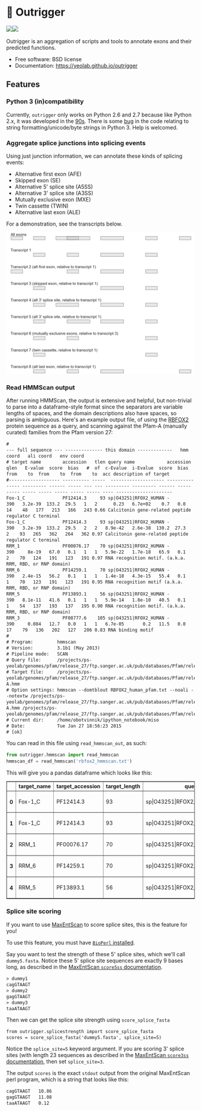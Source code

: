 # :rowboat: Outrigger

[![](https://img.shields.io/travis/yeolab/outrigger.svg)](https://travis-ci.org/yeolab/outrigger)[![](https://img.shields.io/pypi/v/outrigger.svg)](https://pypi.python.org/pypi/outrigger)

Outrigger is an aggregation of scripts and tools to annotate exons and their 
predicted functions.

* Free software: BSD license
* Documentation: https://yeolab.github.io/outrigger

## Features

### Python 3 (in)compatibility

Currently, `outrigger` only works on Python 2.6 and 2.7 because like Python 2.x, it was developed in the 
[90s](https://www.youtube.com/watch?v=gJLIiF15wjQ). There is some [bug](https://travis-ci.org/olgabot/outrigger/jobs/81072380)
in the code relating to string formatting/unicode/byte strings in Python 3. Help is welcomed.

### Aggregate splice junctions into splicing events

Using just junction information, we can annotate these kinds of splicing 
events:

- Alternative first exon (AFE)
- Skipped exon (SE)
- Alternative 5' splice site (A5SS)
- Alternative 3' splice site (A3SS)
- Mutually exclusive exon (MXE)
- Twin cassette (TWIN)
- Alternative last exon (ALE)

For a demonstration, see the transcripts below.

![](docs/test_transcripts.png)

### Read HMMScan output

After running HMMScan, the output is extensive and helpful, but non-trivial to parse into a dataframe-style format
since the separators are variable lengths of spaces, and the domain descriptions also have spaces, so parsing is
ambiguous. Here's an example output file, of using the [RBFOX2](http://en.wikipedia.org/wiki/RBM9) protein sequence
as a query, and scanning against the Pfam-A (manually curated) families from the Pfam version 27:

```
#                                                                             --- full sequence --- -------------- this domain -------------   hmm coord   ali coord   env coord
# target name        accession   tlen query name            accession   qlen   E-value  score  bias   #  of  c-Evalue  i-Evalue  score  bias  from    to  from    to  from    to  acc description of target
#------------------- ---------- -----  -------------------- ---------- ----- --------- ------ ----- --- --- --------- --------- ------ ----- ----- ----- ----- ----- ----- ----- ---- ---------------------
Fox-1_C              PF12414.3     93 sp|O43251|RFOX2_HUMAN -            390   3.2e-39  133.2  29.5   1   2      0.23   6.7e+02    0.7   0.0    14    48   177   213   166   243 0.66 Calcitonin gene-related peptide regulator C terminal
Fox-1_C              PF12414.3     93 sp|O43251|RFOX2_HUMAN -            390   3.2e-39  133.2  29.5   2   2   8.9e-42   2.6e-38  130.2  27.3     2    93   265   362   264   362 0.97 Calcitonin gene-related peptide regulator C terminal
RRM_1                PF00076.17    70 sp|O43251|RFOX2_HUMAN -            390     8e-19   67.0   0.1   1   1   5.9e-22   1.7e-18   65.9   0.1     2    70   124   191   123   191 0.97 RNA recognition motif. (a.k.a. RRM, RBD, or RNP domain)
RRM_6                PF14259.1     70 sp|O43251|RFOX2_HUMAN -            390   2.4e-15   56.2   0.1   1   1   1.4e-18   4.3e-15   55.4   0.1     1    70   123   191   123   191 0.95 RNA recognition motif (a.k.a. RRM, RBD, or RNP domain)
RRM_5                PF13893.1     56 sp|O43251|RFOX2_HUMAN -            390   8.1e-11   41.6   0.1   1   1   5.9e-14   1.8e-10   40.5   0.1     1    54   137   193   137   195 0.90 RNA recognition motif. (a.k.a. RRM, RBD, or RNP domain)
RRM_3                PF08777.6    105 sp|O43251|RFOX2_HUMAN -            390     0.084   12.7   0.0   1   1   6.7e-05       0.2   11.5   0.0    17    79   136   202   127   206 0.83 RNA binding motif
#
# Program:         hmmscan
# Version:         3.1b1 (May 2013)
# Pipeline mode:   SCAN
# Query file:      /projects/ps-yeolab/genomes/pfam/release_27/ftp.sanger.ac.uk/pub/databases/Pfam/releases/Pfam27.0/RBFOX2_human.fasta
# Target file:     /projects/ps-yeolab/genomes/pfam/release_27/ftp.sanger.ac.uk/pub/databases/Pfam/releases/Pfam27.0/Pfam-A.hmm
# Option settings: hmmscan --domtblout RBFOX2_human_pfam.txt --noali --notextw /projects/ps-yeolab/genomes/pfam/release_27/ftp.sanger.ac.uk/pub/databases/Pfam/releases/Pfam27.0/Pfam-A.hmm /projects/ps-yeolab/genomes/pfam/release_27/ftp.sanger.ac.uk/pub/databases/Pfam/releases/Pfam27.0/RBFOX2_human.fasta
# Current dir:     /home/obotvinnik/ipython_notebook/miso
# Date:            Tue Jan 27 18:56:23 2015
# [ok]
```

You can read in this file using `read_hmmscan_out`, as such:

```python
from outrigger.hmmscan import read_hmmscan
hmmscan_df = read_hmmscan('rbfox2_hmmscan.txt')
```

This will give you a pandas dataframe which looks like this:

<table border="1" class="dataframe">  <thead>    <tr style="text-align: right;">      <th></th>      <th>target_name</th>      <th>target_accession</th>      <th>target_length</th>      <th>query_name</th>      <th>query_accession</th>      <th>query_length</th>      <th>sequence_e_value</th>      <th>sequence_score</th>      <th>sequence_bias</th>      <th>domain_number</th>      <th>domain_total</th>      <th>domain_conditional_e_value</th>      <th>domain_independent_e_value</th>      <th>domain_score</th>      <th>domain_bias</th>      <th>target_start</th>      <th>target_stop</th>      <th>query_start</th>      <th>query_stop</th>      <th>query_domain_envelope_start</th>      <th>query_domain_envelope_stop</th>      <th>mean_posterior_probability</th>      <th>target_description</th>    </tr>  </thead>  <tbody>    <tr>      <th>0</th>      <td>Fox-1_C</td>      <td>PF12414.3</td>      <td>93</td>      <td>sp|O43251|RFOX2_HUMAN</td>      <td>-</td>      <td>390</td>      <td>3.200000e-39</td>      <td>133.2</td>      <td>29.5</td>      <td>1</td>      <td>2</td>      <td>2.300000e-01</td>      <td>6.700000e+02</td>      <td>0.7</td>      <td>0.0</td>      <td>14</td>      <td>48</td>      <td>177</td>      <td>213</td>      <td>166</td>      <td>243</td>      <td>0.66</td>      <td>Calcitonin gene-related peptide regulator C te...</td>    </tr>    <tr>      <th>1</th>      <td>Fox-1_C</td>      <td>PF12414.3</td>      <td>93</td>      <td>sp|O43251|RFOX2_HUMAN</td>      <td>-</td>      <td>390</td>      <td>3.200000e-39</td>      <td>133.2</td>      <td>29.5</td>      <td>2</td>      <td>2</td>      <td>8.900000e-42</td>      <td>2.600000e-38</td>      <td>130.2</td>      <td>27.3</td>      <td>2</td>      <td>93</td>      <td>265</td>      <td>362</td>      <td>264</td>      <td>362</td>      <td>0.97</td>      <td>Calcitonin gene-related peptide regulator C te...</td>    </tr>    <tr>      <th>2</th>      <td>RRM_1</td>      <td>PF00076.17</td>      <td>70</td>      <td>sp|O43251|RFOX2_HUMAN</td>      <td>-</td>      <td>390</td>      <td>8.000000e-19</td>      <td>67.0</td>      <td>0.1</td>      <td>1</td>      <td>1</td>      <td>5.900000e-22</td>      <td>1.700000e-18</td>      <td>65.9</td>      <td>0.1</td>      <td>2</td>      <td>70</td>      <td>124</td>      <td>191</td>      <td>123</td>      <td>191</td>      <td>0.97</td>      <td>RNA recognition motif. (a.k.a. RRM, RBD, or RN...</td>    </tr>    <tr>      <th>3</th>      <td>RRM_6</td>      <td>PF14259.1</td>      <td>70</td>      <td>sp|O43251|RFOX2_HUMAN</td>      <td>-</td>      <td>390</td>      <td>2.400000e-15</td>      <td>56.2</td>      <td>0.1</td>      <td>1</td>      <td>1</td>      <td>1.400000e-18</td>      <td>4.300000e-15</td>      <td>55.4</td>      <td>0.1</td>      <td>1</td>      <td>70</td>      <td>123</td>      <td>191</td>      <td>123</td>      <td>191</td>      <td>0.95</td>      <td>RNA recognition motif (a.k.a. RRM, RBD, or RNP...</td>    </tr>    <tr>      <th>4</th>      <td>RRM_5</td>      <td>PF13893.1</td>      <td>56</td>      <td>sp|O43251|RFOX2_HUMAN</td>      <td>-</td>      <td>390</td>      <td>8.100000e-11</td>      <td>41.6</td>      <td>0.1</td>      <td>1</td>      <td>1</td>      <td>5.900000e-14</td>      <td>1.800000e-10</td>      <td>40.5</td>      <td>0.1</td>      <td>1</td>      <td>54</td>      <td>137</td>      <td>193</td>      <td>137</td>      <td>195</td>      <td>0.90</td>      <td>RNA recognition motif. (a.k.a. RRM, RBD, or RN...</td>    </tr>  </tbody></table>


### Splice site scoring

If you want to use [MaxEntScan](http://genes.mit.edu/burgelab/maxent/Xmaxentscan_scoreseq.html) to score splice sites, this is  the feature for you!

To use this feature, you must have [`BioPerl` installed](http://bioperl.org/wiki/Installing_BioPerl).

Say you want to test the strength of these 5' splice sites, which we'll call
`dummy5.fasta`. Notice these 5' splice site sequences are exactly 9 bases long,
as described in the [MaxEntScan `score5ss` documentation](http://genes.mit.edu/burgelab/maxent/Xmaxentscan_scoreseq.html).

```
> dummy1
cagGTAAGT
> dummy2
gagGTAAGT
> dummy3
taaATAAGT
```

Then we can get the splice site strength using `score_splice_fasta`

```
from outrigger.splicestrength import score_splice_fasta
scores = score_splice_fasta('dummy5.fasta', splice_site=5)
```

Notice the `splice_site=5` keyword argument. If you are scoring 3' splice sites
(with length 23 sequences as described in the [MaxEntScan `score3ss` documentation](http://genes.mit.edu/burgelab/maxent/Xmaxentscan_scoreseq_acc.html),
then set `splice_site=3`.

The output `scores` is the exact `stdout` output from the original MaxEntScan perl
program, which is a string that looks like this:

```
cagGTAAGT   10.86
gagGTAAGT   11.08
taaATAAGT   0.12
```
